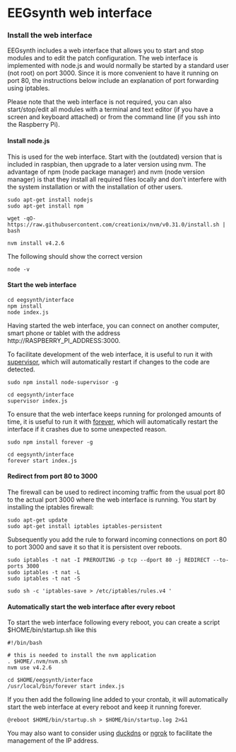 EEGsynth web interface
======================

### Install the web interface

EEGsynth includes a web interface that allows you to start and stop modules and to edit the patch configuration. The web interface is implemented with node.js and would normally be started by a standard user (not root) on port 3000. Since it is more convenient to have it running on port 80, the instructions below include an explanation of port forwarding using iptables.

Please note that the web interface is not required, you can also start/stop/edit all modules with a terminal and text editor (if you have a screen and keyboard attached) or from the command line (if you ssh into the Raspberry Pi).

#### Install node.js

This is used for the web interface. Start with the (outdated) version that is included in raspbian, then upgrade to a later version using nvm. The advantage of npm (node package manager) and nvm (node version manager) is that they install all required files locally and don't interfere with the system installation or with the installation of other users.

```
sudo apt-get install nodejs
sudo apt-get install npm

wget -qO- https://raw.githubusercontent.com/creationix/nvm/v0.31.0/install.sh | bash

nvm install v4.2.6
```

The following should show the correct version

```
node -v
```

####  Start the web interface

```
cd eegsynth/interface
npm install
node index.js
```

Having started the web interface, you can connect on another computer, smart phone or tablet with the address http://RASPBERRY_PI_ADDRESS:3000.

To facilitate development of the web interface, it is useful to run it with [supervisor](https://github.com/petruisfan/node-supervisor), which will automatically restart if changes to the code are detected.

```
sudo npm install node-supervisor -g

cd eegsynth/interface
supervisor index.js
```

To ensure that the web interface keeps running for prolonged amounts of time, it is useful to run it with [forever](https://github.com/foreverjs/forever), which will automatically restart the interface if it crashes due to some unexpected reason.

```
sudo npm install forever -g

cd eegsynth/interface
forever start index.js
```

####  Redirect from port 80 to 3000

The firewall can be used to redirect incoming traffic from the usual port 80 to the actual port 3000 where the web interface is running. You start by installing the iptables firewall:

```
sudo apt-get update
sudo apt-get install iptables iptables-persistent
```

Subsequently you add the rule to forward incoming connections on port 80 to port 3000 and save it so that it is persistent over reboots.

```
sudo iptables -t nat -I PREROUTING -p tcp --dport 80 -j REDIRECT --to-ports 3000
sudo iptables -t nat -L
sudo iptables -t nat -S

sudo sh -c 'iptables-save > /etc/iptables/rules.v4 '
```

####  Automatically start the web interface after every reboot

To start the web interface following every reboot, you can create a script $HOME/bin/startup.sh like this

```
#!/bin/bash

# this is needed to install the nvm application
. $HOME/.nvm/nvm.sh
nvm use v4.2.6

cd $HOME/eegsynth/interface
/usr/local/bin/forever start index.js
```

If you then add the following line added to your crontab, it will automatically start the web interface at every reboot and keep it running forever.

```
@reboot $HOME/bin/startup.sh > $HOME/bin/startup.log 2>&1
```

You may also want to consider using [duckdns](https://www.duckdns.org) or [ngrok](https://ngrok.com) to facilitate the management of the IP address.
